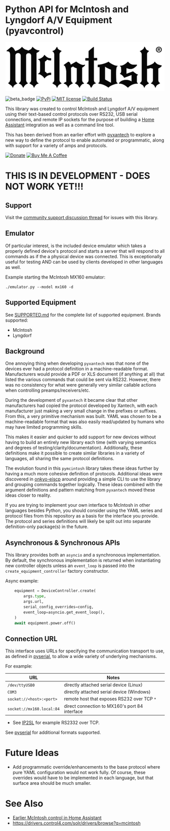 # Python API for McIntosh and Lyngdorf A/V Equipment (pyavcontrol)

![McIntosh](https://raw.githubusercontent.com/rsnodgrass/pymcintosh/main/img/mcintosh-logo.png)

![beta_badge](https://img.shields.io/badge/maturity-Beta-yellow.png)
[![PyPi](https://img.shields.io/pypi/v/pymcintosh.svg)](https://pypi.python.org/pypi/pymcintosh)
[![MIT license](http://img.shields.io/badge/license-MIT-brightgreen.svg)](http://opensource.org/licenses/MIT)
[![Build Status](https://github.com/rsnodgrass/pymcintosh/actions/workflows/ci.yml/badge.svg)](https://github.com/rsnodgrass/pymcintosh/actions/workflows/ci.yml)

This library was created to control McIntosh and Lyngdorf A/V equipment using their
text-based control protocols over RS232, USB serial connections, and remote IP sockets for the purpose of
building a [Home Assistant](https://home-assistant.io) integration as well as a command line tool.

This has been derived from an earlier effort with [pyxantech](https://github.com/rsnodgrass/pyxantech) to explore a new way to define the protocol to enable
automated or programmatic, along with support for a variety
of amps and protocols.

[![Donate](https://img.shields.io/badge/Donate-PayPal-green.svg)](https://www.paypal.com/cgi-bin/webscr?cmd=_donations&business=WREP29UDAMB6G)
[![Buy Me A Coffee](https://img.shields.io/badge/buy%20me%20a%20coffee-donate-yellow.svg)](https://buymeacoffee.com/DYks67r)

# THIS IS IN DEVELOPMENT - DOES NOT WORK YET!!!

## Support

Visit the [community support discussion thread](https://community.home-assistant.io/t/mcintosh/) for issues with this library.

## Emulator

Of particular interest, is the included device emulator which takes a properly defined
device's protocol and starts a server that will respond to all commands as if the
a physical device was connected. This is exceptionally useful for testing AND can be
used by clients developed in other languages as well.

Example starting the McIntosh MX160 emulator:

```
./emulator.py --model mx160 -d
```

## Supported Equipment

See [SUPPORTED.md](SUPPORTED.md) for the complete list of supported equipment.
Brands supported:

- McIntosh
- Lyngdorf

## Background

One annoying thing when developing `pyxantech` was that none of the devices
ever had a protocol definition in a machine-readable format. Manufacturers
would provide a PDF or XLS document (if anything at all) that listed
the various commands that could be sent via RS232. However, there was no
consistency for what were generally very similar callable actions when
controlling preamps/receivers/etc.

During the development of `pyxantech` it became clear that other manufacturers
had copied the protocol developed by Xantech, with each
manufacturer just making a very small change in the prefixes or suffixes.
From this, a very primitive mechanism was built. YAML was chosen
to be a machine-readable format that was also easily read/updated by humans
who may have limited programming skills.

This makes it easier and quicker to
add support for new devices without having to build an entirely new library each
time (with varying semantics and degrees of testing/clarity/documentation).
Additionally, these definitions make it possible to create similar libraries in
a variety of languages, all sharing the same protocol definitions.

The evolution found in this `pymcintosh` library takes these ideas further by
having a much more cohesive definition of protocols. Additional ideas were
discovered in [onkyo-eiscp](https://github.com/miracle2k/onkyo-eiscp) around
providing a simple CLI to use the library and grouping commands together
logically. These ideas combined with the argument definitions and pattern
matching from `pyxantech` moved these ideas closer to reality.

If you are trying to implement your own interface to McIntosh in other
languages besides Python, you should consider using the YAML series and
protocol files from this repository as a basis for the interface you provide.
The protocol and series definitions will likely be split out into separate
definition-only package(s) in the future.

## Asynchronous & Synchronous APIs

This library provides both an `asyncio` and a synchronoous implementation.
By default, the synchronous implementation is returned when instantiating
new controller objects unless an `event_loop` is passed into the
`create_equipment_controller` factory constructor.

Async example:

```python
    equipment = DeviceController.create(
        args.type,
        args.url,
        serial_config_overrides=config,
        event_loop=asyncio.get_event_loop(),
    )
    await equipment.power.off()
```

## Connection URL

This interface uses URLs for specifying the communication transport
to use, as defined in [pyserial](https://pyserial.readthedocs.io/en/latest/url_handlers.html), to allow a wide variety of underlying mechanisms.

For example:

| URL                      | Notes                                                                                               |
| ------------------------ | --------------------------------------------------------------------------------------------------- |
| `/dev/ttyUSB0`           | directly attached serial device (Linux)                                                             |
| `COM3`                   | directly attached serial device (Windows)                                                           |
| `socket://<host>:<port>` | remote host that exposes RS232 over TCP ``*`` |
| `socket://mx160.local:84` | direct connection to MX160's port 84 interface |

* See [IP2SL](https://github.com/rsnodgrass/virtual-ip2sl) for example RS2332 over TCP.

See [pyserial](https://pyserial.readthedocs.io/en/latest/url_handlers.html) for additional formats supported.

# Future Ideas

- Add programmatic override/enhancements to the base protocol where pure
  YAML configuration would not work fully. Of course, these overrides would have
  to be implemented in each language, but that surface area should be much smaller.

# See Also

- [Earlier McIntosh control in Home Assistant](https://community.home-assistant.io/t/need-help-using-rs232-to-control-a-receiver/95210/8)
- https://drivers.control4.com/solr/drivers/browse?q=mcintosh
